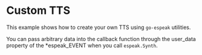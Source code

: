 # Custom TTS

This example shows how to create your own TTS using `go-espeak` utilities.

You can pass arbitrary data into the callback function through the user_data property of the *espeak_EVENT when you call `espeak.Synth`.
